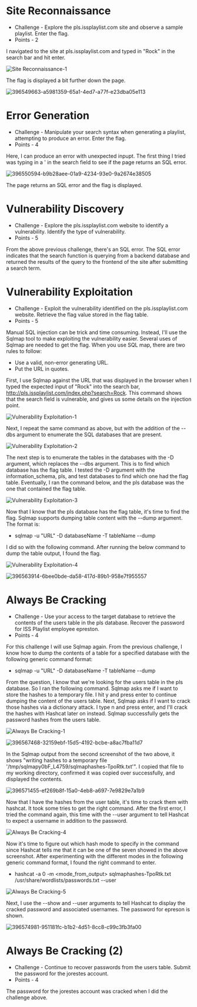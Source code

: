 # Site Reconnaissance

* Challenge - Explore the pls.issplaylist.com site and observe a sample playlist. Enter the flag.
* Points - 2

I navigated to the site at pls.issplaylist.com and typed in "Rock" in the search bar and hit enter. 

![Site Reconnaissance-1](https://github.com/user-attachments/assets/9f7cc207-61cf-45fe-8afe-72ff85698f37)

The flag is displayed a bit further down the page. 

![396549663-a5981359-65a1-4ed7-a77f-e23dba05e113](https://github.com/user-attachments/assets/1a04e7e9-c433-4f59-b382-d401a2ed5ca6)


# Error Generation

* Challenge - Manipulate your search syntax when generating a playlist, attempting to produce an error. Enter the flag.
* Points - 4

Here, I can produce an error with unexpected inpupt. The first thing I tried was typing in a ' in the search field to see if the page returns an SQL error. 

![396550594-b9b28aee-01a9-4234-93e0-9a2674e38505](https://github.com/user-attachments/assets/2fd6eeb3-a3a8-47bd-9f12-900d2e3518fa)

The page returns an SQL error and the flag is displayed. 


# Vulnerability Discovery

* Challenge - Explore the pls.issplaylist.com website to identify a vulnerability. Identify the type of vulnerability.
* Points - 5

From the above previous challenge, there's an SQL error. The SQL error indicates that the search function is querying from a backend database and returned the results of the query to the frontend of the site after submitting a search term. 


# Vulnerability Exploitation

* Challenge - Exploit the vulnerability identified on the pls.issplaylist.com website. Retrieve the flag value stored in the flag table.
* Points - 5

Manual SQL injection can be trick and time consuming. Instead, I'll use the Sqlmap tool to make exploiting the vulnerability easier. Several uses of Sqlmap are needed to get the flag. When you use SQL map, there are two rules to follow:
* Use a valid, non-error generating URL.
* Put the URL in quotes.

First, I use Sqlmap against the URL that was displayed in the browser when I typed the expected input of "Rock" into the search bar, http://pls.issplaylist.com/index.php?search=Rock. This command shows that the search field is vulnerable, and gives us some details on the injection point.  

![Vulnerability Exploitation-1](https://github.com/user-attachments/assets/c3e1d47d-c3b9-4abc-96bf-2b7f2bb57df3)

Next, I repeat the same command as above, but with the addition of the --dbs argument to enumerate the SQL databases that are present. 

![Vulnerability Exploitation-2](https://github.com/user-attachments/assets/ba1be97d-3582-4a93-84e0-573c49489bb2)

The next step is to enumerate the tables in the databases with the -D argument, which replaces the --dbs argument. This is to find which database has the flag table. I tested the -D argument with the information_schema, pls, and test databases to find which one had the flag table. Eventually, I ran the command below, and the pls database was the one that contained the flag table. 

![Vulnerability Exploitation-3](https://github.com/user-attachments/assets/ba1baa31-f68b-4654-988d-dcff6354a4d3)

Now that I know that the pls database has the flag table, it's time to find the flag. Sqlmap supports dumping table content with the --dump argument. The format is:
* sqlmap -u "URL" -D databaseName -T tableName --dump

I did so with the following command. After running the below command to dump the table output, I found the flag. 

![Vulnerability Exploitation-4](https://github.com/user-attachments/assets/f6838295-173e-4859-8131-ea57534688ae)

![396563914-6bee0bde-da58-417d-89b1-958e7f955557](https://github.com/user-attachments/assets/be3128ba-b0ab-4676-897c-165394b647fc)


# Always Be Cracking

* Challenge - Use your access to the target database to retrieve the contents of the users table in the pls database. Recover the password for ISS Playlist employee epreston.
* Points - 4

For this challenge I will use Sqlmap again. From the previous challenge, I know how to dump the contents of a table for a specified database with the following generic command format:
* sqlmap -u "URL" -D databaseName -T tableName --dump

From the question, I know that we're looking for the users table in the pls database. So I ran the following command. Sqlmap asks me if I want to store the hashes to a temporary file. I hit y and press enter to continue dumping the content of the users table. Next, Sqlmap asks if I want to crack those hashes via a dictionary attack. I type n and press enter, and I'll crack the hashes with Hashcat later on instead. Sqlmap successfully gets the password hashes from the users table.

![Always Be Cracking-1](https://github.com/user-attachments/assets/0c054e03-19cf-426a-aa4d-d5b31493e2d2)

![396567468-32159ebf-15d5-4192-bcbe-a8ac7fba11d7](https://github.com/user-attachments/assets/b69ad21f-9bf0-4144-812f-a24d325d5216)

In the Sqlmap output from the second screenshot of the two above, it shows "writing hashes to a temporary file '/tmp/sqlmapy0bF_L4759/sqlmaphashes-TpoRtk.txt'". I copied that file to my working directory, confirmed it was copied over successfully, and displayed the contents. 

![396571455-ef269b8f-15a0-4eb8-a697-7e9829e7a1b9](https://github.com/user-attachments/assets/064c6704-011e-42e0-a26f-0fdce6cba520)

Now that I have the hashes from the user table, it's time to crack them with hashcat. It took some tries to get the right command. After the first error, I tried the command again, this time with the --user argument to tell Hashcat to expect a username in addition to the password. 

![Always Be Cracking-4](https://github.com/user-attachments/assets/59942191-a6f4-4a29-bc51-ef871d244928)

Now it's time to figure out which hash mode to specify in the command since Hashcat tells me that it can be one of the seven showed in the above screenshot. After experimenting with the different modes in the following generic command format, I found the right command to enter. 
* hashcat -a 0 -m <mode_from_output> sqlmaphashes-TpoRtk.txt /usr/share/wordlists/passwords.txt --user

![Always Be Cracking-5](https://github.com/user-attachments/assets/c93ed970-76a7-41b3-ae9c-0fded56c2708)

Next, I use the --show and --user arguments to tell Hashcat to display the cracked password and associated usernames. The password for epreson is shown.

![396574981-951181fc-b1b2-4d51-8cc8-c99c3fb3fa00](https://github.com/user-attachments/assets/cbfd96f1-84b5-4966-8f28-b7fa962bdd6d)


# Always Be Cracking (2)

* Challenge - Continue to recover passwords from the users table. Submit the password for the jorestes account.
* Points - 4

The password for the jorestes account was cracked when I did the challenge above. 
